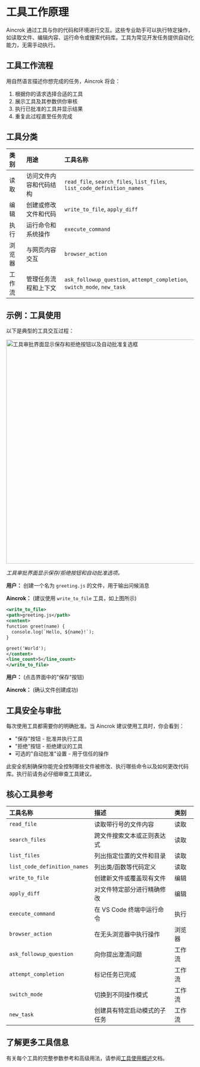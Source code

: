 # 工具工作原理

Aincrok 通过工具与你的代码和环境进行交互。这些专业助手可以执行特定操作，如读取文件、编辑内容、运行命令或搜索代码库。工具为常见开发任务提供自动化能力，无需手动执行。

## 工具工作流程

用自然语言描述你想完成的任务，Aincrok 将会：

1. 根据你的请求选择合适的工具
2. 展示工具及其参数供你审核
3. 执行已批准的工具并显示结果
4. 重复此过程直至任务完成

## 工具分类

| 类别   | 用途                   | 工具名称                                                                 |
| :----- | :--------------------- | :----------------------------------------------------------------------- |
| 读取   | 访问文件内容和代码结构 | `read_file`, `search_files`, `list_files`, `list_code_definition_names`  |
| 编辑   | 创建或修改文件和代码   | `write_to_file`, `apply_diff`                                            |
| 执行   | 运行命令和系统操作     | `execute_command`                                                        |
| 浏览器 | 与网页内容交互         | `browser_action`                                                         |
| 工作流 | 管理任务流程和上下文   | `ask_followup_question`, `attempt_completion`, `switch_mode`, `new_task` |

## 示例：工具使用

以下是典型的工具交互过程：

<img src="/img/how-tools-work/how-tools-work.png" alt="工具审批界面显示保存和拒绝按钮以及自动批准复选框" width="600" />

_工具审批界面显示保存/拒绝按钮和自动批准选项。_

**用户：** 创建一个名为 `greeting.js` 的文件，用于输出问候消息

**Aincrok：** (建议使用 `write_to_file` 工具，如上图所示)

```xml
<write_to_file>
<path>greeting.js</path>
<content>
function greet(name) {
  console.log(`Hello, ${name}!`);
}

greet('World');
</content>
<line_count>5</line_count>
</write_to_file>
```

**用户：** (点击界面中的"保存"按钮)

**Aincrok：** (确认文件创建成功)

## 工具安全与审批

每次使用工具都需要你的明确批准。当 Aincrok 建议使用工具时，你会看到：

- "保存"按钮 - 批准并执行工具
- "拒绝"按钮 - 拒绝建议的工具
- 可选的"自动批准"设置 - 用于信任的操作

此安全机制确保你能完全控制哪些文件被修改、执行哪些命令以及如何更改代码库。执行前请务必仔细审查工具建议。

## 核心工具参考

| 工具名称                     | 描述                         | 类别   |
| :--------------------------- | :--------------------------- | :----- |
| `read_file`                  | 读取带行号的文件内容         | 读取   |
| `search_files`               | 跨文件搜索文本或正则表达式   | 读取   |
| `list_files`                 | 列出指定位置的文件和目录     | 读取   |
| `list_code_definition_names` | 列出类/函数等代码定义        | 读取   |
| `write_to_file`              | 创建新文件或覆盖现有文件     | 编辑   |
| `apply_diff`                 | 对文件特定部分进行精确修改   | 编辑   |
| `execute_command`            | 在 VS Code 终端中运行命令    | 执行   |
| `browser_action`             | 在无头浏览器中执行操作       | 浏览器 |
| `ask_followup_question`      | 向你提出澄清问题             | 工作流 |
| `attempt_completion`         | 标记任务已完成               | 工作流 |
| `switch_mode`                | 切换到不同操作模式           | 工作流 |
| `new_task`                   | 创建具有特定启动模式的子任务 | 工作流 |

## 了解更多工具信息

有关每个工具的完整参数参考和高级用法，请参阅[工具使用概述](/features/tools/tool-use-overview)文档。
